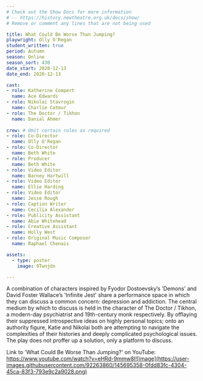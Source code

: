 ```yaml
---
# Check out the Show Docs for more information
# -- https://history.newtheatre.org.uk/docs/show/
# Remove or comment any lines that are not being used

title: What Could Be Worse Than Jumping?
playwright: Olly O'Regan
student_written: true
period: Autumn
season: Online
season_sort: 430
date_start: 2020-12-13
date_end: 2020-12-13

cast:
- role: Katherine Compert
  name: Ace Edwards
- role: Nikolai Stavrogin
  name: Charlie Catmur
- role: The Doctor / Tikhon
  name: Danial Ahmer
  
crew: # Omit certain roles as required
- role: Co-Director
  name: Olly O'Regan
- role: Co-Director 
  name: Beth White
- role: Producer
  name: Beth White
- role: Video Editor
  name: Barney Hartwill
- role: Video Editor
  name: Ellie Harding
- role: Video Editor
  name: Jesse Rough
- role: Caption Writer
  name: Cecilia Alexander
- role: Publicity Assistant
  name: Abie Whitehead
- role: Creative Assistant
  name: Holly West
- role: Original Music Composer
  name: Raphael Chenais

assets:
  - type: poster
    image: 9Twnjdn

---
```

A combination of characters inspired by Fyodor Dostoevsky’s 'Demons' and David Foster Wallace’s 'Infinite Jest' share a performance space in which they can discuss a common concern: depression and addiction. The central medium by which to discuss is held in the character of The Doctor / Tikhon, a modern-day psychiatrist and 19th-century monk respectively. By offlaying their suppressed introspective ideas on highly personal topics; onto an authority figure, Katie and Nikolai both are attempting to navigate the complexities of their histories and deeply complicated psychological issues. The play does not proffer up a solution, only a platform to discuss.

Link to 'What Could Be Worse Than Jumping?' on YouTube: https://www.youtube.com/watch?v=eHRd-9mmw8I![image](https://user-images.githubusercontent.com/92263860/145695358-0fdd83fc-4304-45ca-83f3-793e9c2a9028.png)


